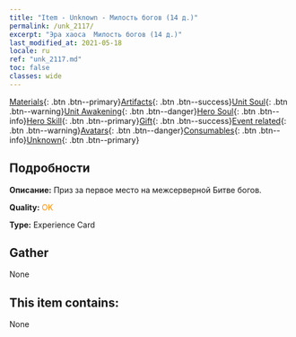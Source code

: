 ```yaml
---
title: "Item - Unknown - Милость богов (14 д.)"
permalink: /unk_2117/
excerpt: "Эра хаоса  Милость богов (14 д.)"
last_modified_at: 2021-05-18
locale: ru
ref: "unk_2117.md"
toc: false
classes: wide
---
```

 [Materials](/ItemsRU/){: .btn .btn--primary}[Artifacts](/ItemsRU/Artifacts/){: .btn .btn--success}[Unit Soul](/ItemsRU/UnitSoul/){: .btn .btn--warning}[Unit Awakening](/ItemsRU/UnitAwakening/){: .btn .btn--danger}[Hero Soul](/ItemsRU/HeroSoul/){: .btn .btn--info}[Hero Skill](/ItemsRU/HeroSkill/){: .btn .btn--primary}[Gift](/ItemsRU/Gift/){: .btn .btn--success}[Event related](/ItemsRU/Events/){: .btn .btn--warning}[Avatars](/ItemsRU/Avatars/){: .btn .btn--danger}[Consumables](/ItemsRU/Consumables/){: .btn .btn--info}[Unknown](/ItemsRU/Unknown/){: .btn .btn--primary}

## Подробности
 **Описание:** Приз за первое место на межсерверной Битве богов.

 **Quality:** <span style="color: #FF8C00">OK</span>

 **Type:** Experience Card

## Gather

  None

## This item contains:

  None

